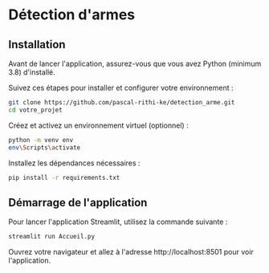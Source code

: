 # Détection d'armes

## Installation

Avant de lancer l'application, assurez-vous que vous avez Python (minimum 3.8) d'installé.

Suivez ces étapes pour installer et configurer votre environnement :

```bash
git clone https://github.com/pascal-rithi-ke/detection_arme.git
cd votre_projet
```

Créez et activez un environnement virtuel (optionnel) :

```bash
python -m venv env
env\Scripts\activate
```

Installez les dépendances nécessaires :

```bash
pip install -r requirements.txt
```

## Démarrage de l'application

Pour lancer l'application Streamlit, utilisez la commande suivante :

```bash
streamlit run Accueil.py
```

Ouvrez votre navigateur et allez à l'adresse http://localhost:8501 pour voir l'application.
